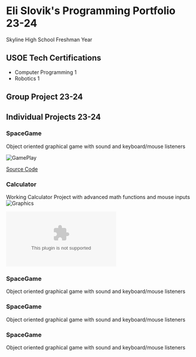 # Eli Slovik's Programming Portfolio 23-24
 Skyline High School Freshman Year

## USOE Tech Certifications
* Computer Programming 1
* Robotics 1

## Group Project 23-24

## Individual Projects 23-24

### SpaceGame
Object oriented graphical game with sound and keyboard/mouse listeners

![GamePlay](https://github.com/EliSlovik/Programming1/blob/main/sg1.png?raw=true)

[Source Code](https://github.com/EliSlovik/Programming1/blob/main/src/Space_Game_FINAL.zip)

### Calculator
Working Calculator Project with advanced math functions and mouse inputs
![Graphics](https://github.com/EliSlovik/Programming1/blob/main/images/clc1.png)

![Source Code](https://github.com/EliSlovik/Programming1/blob/main/src/Space_Game_FINAL.zip)
### SpaceGame
Object oriented graphical game with sound and keyboard/mouse listeners

### SpaceGame
Object oriented graphical game with sound and keyboard/mouse listeners

### SpaceGame
Object oriented graphical game with sound and keyboard/mouse listeners
